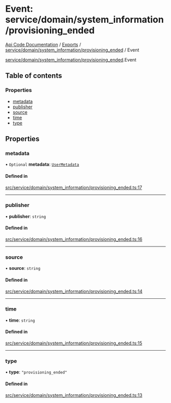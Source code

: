 # Event: service/domain/system_information/provisioning_ended
[Api Code Documentation](../README.md) / [Exports](../modules.md) / [service/domain/system\_information/provisioning\_ended](../modules/service_domain_system_information_provisioning_ended.md) / Event

[service/domain/system\_information/provisioning\_ended](../modules/service_domain_system_information_provisioning_ended.md).Event

## Table of contents

### Properties

- [metadata](service_domain_system_information_provisioning_ended.Event.md#metadata)
- [publisher](service_domain_system_information_provisioning_ended.Event.md#publisher)
- [source](service_domain_system_information_provisioning_ended.Event.md#source)
- [time](service_domain_system_information_provisioning_ended.Event.md#time)
- [type](service_domain_system_information_provisioning_ended.Event.md#type)

## Properties

### metadata

• `Optional` **metadata**: [`UserMetadata`](../modules/service_domain_metadata.md#usermetadata)

#### Defined in

[src/service/domain/system_information/provisioning_ended.ts:17](https://github.com/openkfw/TruBudget/blob/c993c60c/api/src/service/domain/system_information/provisioning_ended.ts#L17)

___

### publisher

• **publisher**: `string`

#### Defined in

[src/service/domain/system_information/provisioning_ended.ts:16](https://github.com/openkfw/TruBudget/blob/c993c60c/api/src/service/domain/system_information/provisioning_ended.ts#L16)

___

### source

• **source**: `string`

#### Defined in

[src/service/domain/system_information/provisioning_ended.ts:14](https://github.com/openkfw/TruBudget/blob/c993c60c/api/src/service/domain/system_information/provisioning_ended.ts#L14)

___

### time

• **time**: `string`

#### Defined in

[src/service/domain/system_information/provisioning_ended.ts:15](https://github.com/openkfw/TruBudget/blob/c993c60c/api/src/service/domain/system_information/provisioning_ended.ts#L15)

___

### type

• **type**: ``"provisioning_ended"``

#### Defined in

[src/service/domain/system_information/provisioning_ended.ts:13](https://github.com/openkfw/TruBudget/blob/c993c60c/api/src/service/domain/system_information/provisioning_ended.ts#L13)
